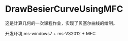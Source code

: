 DrawBesierCurveUsingMFC
=======================

这是计算几何的一次课程作业，实现了贝塞尔曲线的绘制。

开发环境 ms-windows7 + ms-VS2012 + MFC
